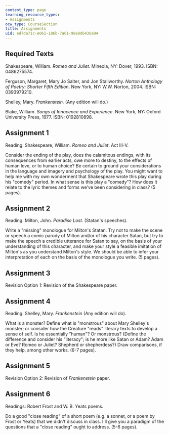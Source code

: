 ```yaml
---
content_type: page
learning_resource_types:
- Assignments
ocw_type: CourseSection
title: Assignments
uid: ed7da71c-e061-186b-7a61-98e8d6436a94
---
```


Required Texts
--------------

Shakespeare, William. _Romeo and Juliet_. Mineola, NY: Dover, 1993. ISBN: 0486275574.

Ferguson, Margaret, Mary Jo Salter, and Jon Stallworthy. _Norton Anthology of Poetry: Shorter Fifth Edition_. New York, NY: W.W. Norton, 2004. ISBN: 0393979210.

Shelley, Mary. _Frankenstein._ (Any edition will do.)

Blake, William. _Songs of Innocence and Experience_. New York, NY: Oxford University Press, 1977. ISBN: 0192810898.

Assignment 1
------------

Reading: Shakespeare, William. _Romeo and Juliet_. Act III-V.

Consider the ending of the play, does the calamitous endings, with its consequences from earlier acts, owe more to destiny, to the effects of human love, or to human choice? Be certain to ground your considerations in the language and imagery and psychology of the play. You might want to help me with my own wonderment that Shakespeare wrote this play during his "comedy" period. In what sense is this play a "comedy"? How does it relate to the lyric themes and forms we've been considering in class? (5 pages).

Assignment 2
------------

Reading: Milton, John. _Paradise Lost_. (Statan's speeches).

Write a "missing" monologue for Milton's Statan. Try not to make the scene or speech a comic parody of Milton and/or of his character Satan, but try to make the speech a credible utterance for Satan to say, on the basis of your understanding of this character, and make your style a feasible imitation of Milton's as you understand Milton's style. We should be able to infer your interpretation of each on the basis of the monologue you write. (5 pages).

Assignment 3
------------

Revision Option 1: Revision of the Shakespeare paper.

Assignment 4
------------

Reading: Shelley, Mary. _Frankenstein_ (Any edition will do).

What is a monster? Define what is "monstrous" about Mary Shelley's monster; or consider how the Creature "reads" literary texts to develop a sense of self. Is he essentially "human"? Or monstrous? (Define the difference and consider his "literacy"; is he more like Satan or Adam? Adam or Eve? Romeo or Juliet? Shepherd or shepherdess?) Draw comparisons, if they help, among other works. (6-7 pages).

Assignment 5
------------

Revision Option 2: Revision of _Frankenstein_ paper.

Assignment 6
------------

Readings: Robert Frost and W. B. Yeats poems.

Do a good "close reading" of a short poem (e.g. a sonnet, or a poem by Frost or Yeats) that we didn't discuss in class. I'll give you a paradigm of the questions that a "close reading" ought to address. (5-6 pages).